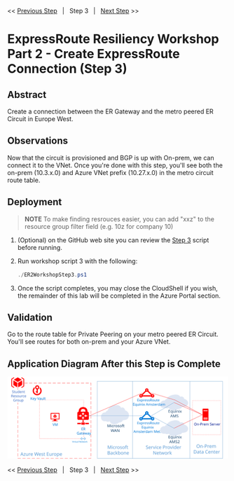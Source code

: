 << [Previous Step][Prev]&nbsp;&nbsp;&nbsp;|&nbsp;&nbsp;&nbsp;Step 3&nbsp;&nbsp;&nbsp;|&nbsp;&nbsp;&nbsp;[Next Step][Next] >>

# ExpressRoute Resiliency Workshop Part 2 - Create ExpressRoute Connection (Step 3)

## Abstract

Create a connection between the ER Gateway and the metro peered ER Circuit in Europe West.

## Observations

Now that the circuit is provisioned and BGP is up with On-prem, we can connect it to the VNet. Once you're done with this step, you'll see both the on-prem (10.3.x.0) and Azure VNet prefix (10.27.x.0) in the metro circuit route table.

## Deployment

> **NOTE**
> To make finding resrouces easier, you can add "xxz" to the resource group filter field (e.g. 10z for company 10)

1. (Optional) on the GitHub web site you can review the [Step 3][Step3] script before running.
3. Run workshop script 3 with the following:

    ```powershell
    ./ER2WorkshopStep3.ps1
    ```
4. Once the script completes, you may close the CloudShell if you wish, the remainder of this lab will be completed in the Azure Portal section.

## Validation

Go to the route table for Private Peering on your metro peered ER Circuit. You'll see routes for both on-prem and your Azure VNet.

## Application Diagram After this Step is Complete

[![1]][1]

<< [Previous Step][Prev]&nbsp;&nbsp;&nbsp;|&nbsp;&nbsp;&nbsp;Step 3&nbsp;&nbsp;&nbsp;|&nbsp;&nbsp;&nbsp;[Next Step][Next] >>

<!--Link References-->
[Prev]: ./ERRes2Step2.md
[Next]: ./ERRes2Step4.md
[Step3]: https://github.com/tracsman/vdcWorkshop/blob/main/ERResilience/Scripts/ER2WorkshopStep3.ps1

<!--Image References-->
[1]: ./Media/ERRes2Step3.svg "As built diagram of the environment after step 3"
